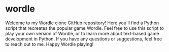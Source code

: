 # wordle
Welcome to my Wordle clone GitHub repository! Here you'll find a Python script that recreates the popular game Wordle. Feel free to use this script to play your own version of Wordle, or to learn more about text-based game development in Python. If you have any questions or suggestions, feel free to reach out to me. Happy Wordle playing!
